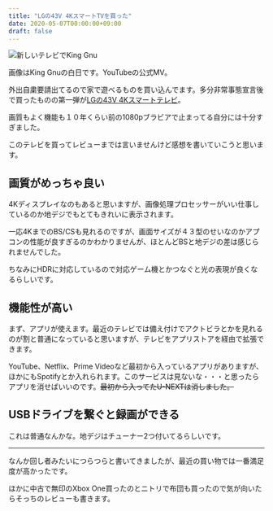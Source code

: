 ```yaml
---
title: "LGの43V 4KスマートTVを買った"
date: 2020-05-07T00:00:00+09:00
draft: false
---
```


![新しいテレビでKing Gnu](/img/my-new-gear-lg-tv/hero.jpg "新しいテレビでKing Gnu")

画像はKing Gnuの白日です。YouTubeの公式MV。

外出自粛要請出てるので家で遊べるものを買い込んでます。多分非常事態宣言後で買ったものの第一弾が[LGの43V 4Kスマートテレビ](https://www.amazon.co.jp/dp/B07RRTW16Q/ref=cm_sw_r_tw_dp_U_x_OK.SEb6WQXCTA)。

画質もよく機能も１０年くらい前の1080pブラビアで止まってる自分には十分すぎました。

このテレビを買ってレビューまでは言いませんけど感想を書いていこうと思います。

## 画質がめっちゃ良い

4Kディスプレイなのもあると思いますが、画像処理プロセッサーがいい仕事しているのか地デジでもとてもきれいに表示されます。

一応4KまでのBS/CSも見れるのですが、画面サイズが４３型のせいなのかアプコンの性能が良すぎるのかわかりませんが、ほとんどBSと地デジの差は感じられませんでした。

ちなみにHDRに対応しているので対応ゲーム機とかつなぐと光の表現が良くなるらしいです。

## 機能性が高い

まず、アプリが使えます。最近のテレビでは備え付けでアクトビラとかを見れるのが割と普通になっていると思いますが、テレビをアプリストアを経由で拡張できます。

YouTube、Netflix、Prime Videoなど最初から入っているアプリがありますが、ほかにもSpotifyとか入れられます。このサービスは見ないな・・・と思ったらアプリを消せばいいのです。~~最初から入ってたU-NEXTは消しました。~~

## USBドライブを繋ぐと録画ができる

これは普通なんかな。地デジはチューナー2つ付いてるらしいです。

---

なんか回し者みたいにつらつらと書いてきましたが、最近の買い物では一番満足度が高かったです。

ほかに中古で無印のXbox One買ったのとニトリで布団も買ったので気が向いたらそっちのレビューも書きます。